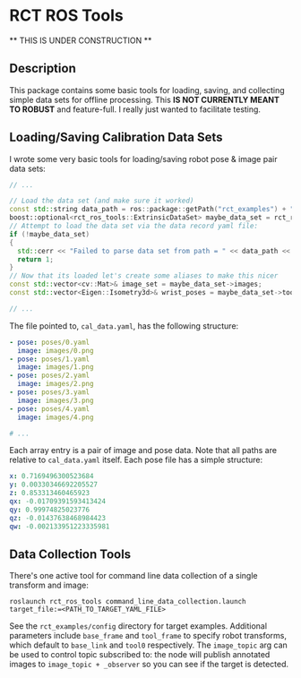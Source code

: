 # RCT ROS Tools
** THIS IS UNDER CONSTRUCTION **

## Description
This package contains some basic tools for loading, saving, and collecting simple data sets for offline processing.
This **IS NOT CURRENTLY MEANT TO ROBUST** and feature-full. I really just wanted to facilitate testing.

## Loading/Saving Calibration Data Sets
I wrote some very basic tools for loading/saving robot pose & image pair data sets:
```c++
// ...

// Load the data set (and make sure it worked)
const std::string data_path = ros::package::getPath("rct_examples") + "/data/test_set_10x10/cal_data.yaml";
boost::optional<rct_ros_tools::ExtrinsicDataSet> maybe_data_set = rct_ros_tools::parseFromFile(data_path);
// Attempt to load the data set via the data record yaml file:
if (!maybe_data_set)
{
  std::cerr << "Failed to parse data set from path = " << data_path << "\n";
  return 1;
}
// Now that its loaded let's create some aliases to make this nicer
const std::vector<cv::Mat>& image_set = maybe_data_set->images;
const std::vector<Eigen::Isometry3d>& wrist_poses = maybe_data_set->tool_poses;

// ...
```

The file pointed to, `cal_data.yaml`, has the following structure:
```yaml
- pose: poses/0.yaml
  image: images/0.png
- pose: poses/1.yaml
  image: images/1.png
- pose: poses/2.yaml
  image: images/2.png
- pose: poses/3.yaml
  image: images/3.png
- pose: poses/4.yaml
  image: images/4.png

# ...
```

Each array entry is a pair of image and pose data. Note that all paths are relative to `cal_data.yaml` itself.
Each pose file has a simple structure:
```yaml
x: 0.7169496300523684
y: 0.00330346692205527
z: 0.853313460465923
qx: -0.01709391593413424
qy: 0.99974825023776
qz: -0.01437638468984423
qw: -0.002133951223335981
```

## Data Collection Tools
There's one active tool for command line data collection of a single transform and image:

```
roslaunch rct_ros_tools command_line_data_collection.launch target_file:=<PATH_TO_TARGET_YAML_FILE>
```

See the `rct_examples/config` directory for target examples. Additional parameters include `base_frame` and `tool_frame` to specify robot transforms, which default to `base_link` and `tool0` respectively.
The `image_topic` arg can be used to control topic subscribed to: the node will publish annotated images to `image_topic + _observer` so you can see if the target is detected.
